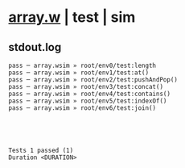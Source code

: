 # [array.w](../../../../../../examples/tests/sdk_tests/std/array.w) | test | sim

## stdout.log
```log
pass ─ array.wsim » root/env0/test:length      
pass ─ array.wsim » root/env1/test:at()        
pass ─ array.wsim » root/env2/test:pushAndPop()
pass ─ array.wsim » root/env3/test:concat()    
pass ─ array.wsim » root/env4/test:contains()  
pass ─ array.wsim » root/env5/test:indexOf()   
pass ─ array.wsim » root/env6/test:join()      
 




Tests 1 passed (1) 
Duration <DURATION>

```

